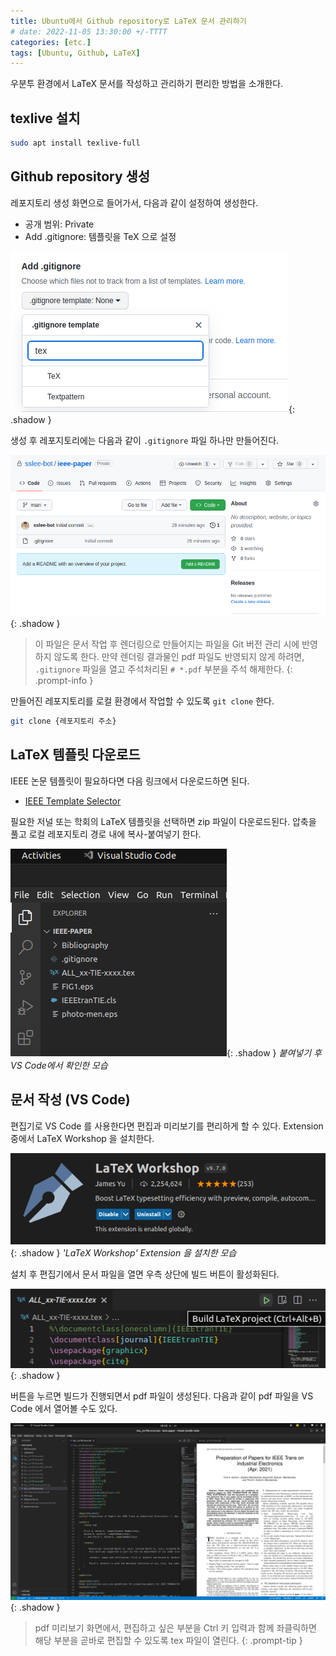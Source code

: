 ```yaml
---
title: Ubuntu에서 Github repository로 LaTeX 문서 관리하기
# date: 2022-11-05 13:30:00 +/-TTTT
categories: [etc.]
tags: [Ubuntu, Github, LaTeX]
---
```


우분투 환경에서 LaTeX 문서를 작성하고 관리하기 편리한 방법을 소개한다.

## texlive 설치
```bash
sudo apt install texlive-full
```

## Github repository 생성
레포지토리 생성 화면으로 들어가서, 다음과 같이 설정하여 생성한다.

* 공개 범위: Private
* Add .gitignore: 템플릿을 TeX 으로 설정

![gitignore](/assets/img/20230309/gitignore.png){: .shadow }

생성 후 레포지토리에는 다음과 같이 `.gitignore` 파일 하나만 만들어진다.

![ieee-paper repo](/assets/img/20230309/ieee-paper-repo.png){: .shadow }

> 이 파일은 문서 작업 후 렌더링으로 만들어지는 파일을 Git 버전 관리 시에 반영하지 않도록 한다.
만약 렌더링 결과물인 pdf 파일도 반영되지 않게 하려면, `.gitignore` 파일을 열고 주석처리된 `# *.pdf` 부분을 주석 해제한다.
{: .prompt-info }

만들어진 레포지토리를 로컬 환경에서 작업할 수 있도록 `git clone` 한다.

```bash
git clone {레포지토리 주소}
```

## LaTeX 템플릿 다운로드
IEEE 논문 템플릿이 필요하다면 다음 링크에서 다운로드하면 된다.

* [IEEE Template Selector](https://template-selector.ieee.org/secure/templateSelector/publicationType)

필요한 저널 또는 학회의 LaTeX 템플릿을 선택하면 zip 파일이 다운로드된다.
압축을 풀고 로컬 레포지토리 경로 내에 복사-붙여넣기 한다.

![template-downloaded](/assets/img/20230309/template-downloaded.png){: .shadow }
_붙여넣기 후 VS Code에서 확인한 모습_

## 문서 작성 (VS Code)
편집기로 VS Code 를 사용한다면 편집과 미리보기를 편리하게 할 수 있다.
Extension 중에서 LaTeX Workshop 을 설치한다.

![latex-workshop](/assets/img/20230309/latex-workshop.png){: .shadow }
_'LaTeX Workshop' Extension 을 설치한 모습_

설치 후 편집기에서 문서 파일을 열면 우측 상단에 빌드 버튼이 활성화된다.

![before-build](/assets/img/20230309/before-build.png){: .shadow }

버튼을 누르면 빌드가 진행되면서 pdf 파일이 생성된다.
다음과 같이 pdf 파일을 VS Code 에서 열어볼 수도 있다.

![overall-screen](/assets/img/20230309/overall-screen.png){: .shadow }

> pdf 미리보기 화면에서, 편집하고 싶은 부분을 Ctrl 키 입력과 함께 좌클릭하면 해당 부분을 곧바로 편집할 수 있도록 tex 파일이 열린다.
{: .prompt-tip }
